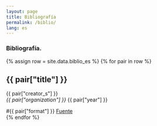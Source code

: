 ```yaml
---
layout: page
title: Bibliografía
permalink: /biblio/
lang: es
---
```


<h3>Bibliografía.</h3>


<div class="directorio">
{% assign row = site.data.biblio_es %}
{% for pair in row %}
<div class="line animatable fadeInUp">

  <h2>{{ pair["title"] }} </h2>
  <p>{{ pair["creator_s"] }} <br/>
  <i>{{ pair["organization"] }}</i> {{ pair["year"] }}</p>
  <span class="tag">#{{ pair["format"] }}</span>
  <a href="{{ pair["original_link"] }}" target="_blank" class="web">Fuente</a>


</div><!-- row -->
{% endfor %}
</div><!-- directorio -->



<!--
<table>
  {% for row in site.data.biblio_es %}
    {% if forloop.first %}
    <tr>
      {% for pair in row %}
        <th>{{ pair[0] }}</th>
      {% endfor %}
    </tr>
    {% endif %}

    {% tablerow pair in row %}
      {{ pair[1] }}
    {% endtablerow %}
  {% endfor %}
</table>
-->
